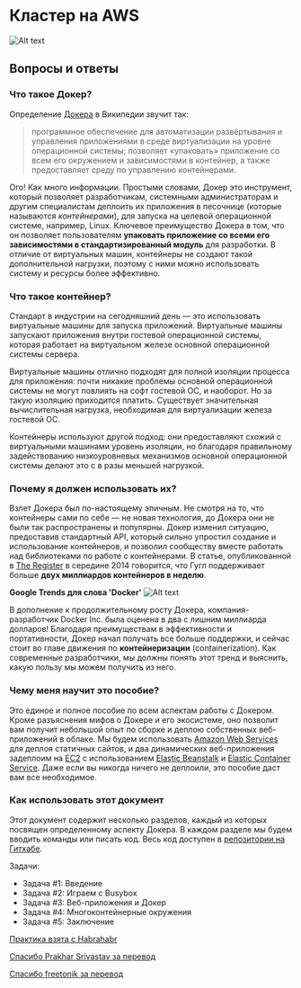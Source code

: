 # Кластер на AWS

![Alt text](https://habrastorage.org/files/b5a/800/403/b5a800403b774406a4529c1d7addd037.jpg)

## Вопросы и ответы

### Что такое Докер?

Определение [Докера](https://www.docker.com/) в Википедии звучит так:

> программное обеспечение для автоматизации развёртывания и управления приложениями в среде виртуализации на уровне операционной системы; позволяет «упаковать» приложение со всем его окружением и зависимостями в контейнер, а также предоставляет среду по управлению контейнерами.

Ого! Как много информации. Простыми словами, Докер это инструмент, который позволяет разработчикам, системными администраторам и другим специалистам деплоить их приложения в песочнице (которые называются *контейнерами*), для запуска на целевой операционной системе, например, Linux. Ключевое преимущество Докера в том, что он позволяет пользователям **упаковать приложение со всеми его зависимостями в стандартизированный модуль** для разработки. В отличие от виртуальных машин, контейнеры не создают такой дополнительной нагрузки, поэтому с ними можно использовать систему и ресурсы более эффективно.

### Что такое контейнер?

Стандарт в индустрии на сегодняшний день — это использовать виртуальные машины для запуска приложений. Виртуальные машины запускают приложения внутри гостевой операционной системы, которая работает на виртуальном железе основной операционной системы сервера.

Виртуальные машины отлично подходят для полной изоляции процесса для приложения: почти никакие проблемы основной операционной системы не могут повлиять на софт гостевой ОС, и наоборот. Но за такую изоляцию приходится платить. Существует значительная вычислительная нагрузка, необходимая для виртуализации железа гостевой ОС.

Контейнеры используют другой подход: они предоставляют схожий с виртуальными машинами уровень изоляции, но благодаря правильному задействованию низкоуровневых механизмов основной операционной системы делают это с в разы меньшей нагрузкой.

### Почему я должен использовать их?

Взлет Докера был по-настоящему эпичным. Не смотря на то, что контейнеры сами по себе — не новая технология, до Докера они не были так распространены и популярны. Докер изменил ситуацию, предоставив стандартный API, который сильно упростил создание и использование контейнеров, и позволил сообществу вместе работать над библиотеками по работе с контейнерами. В статье, опубликованной в  [The Register](http://www.theregister.co.uk/2014/05/23/google_containerization_two_billion/) в середине 2014 говорится, что Гугл поддерживает больше **двух миллиардов контейнеров в неделю**.

**Google Trends для слова 'Docker'**
![Alt text](https://habrastorage.org/files/469/7ad/a07/4697ada0727345c9a8f5ac7f8553ec70.png)

В дополнение к продолжительному росту Докера, компания-разработчик Docker Inc. была оценена в два с лишним миллиарда долларов! Благодаря преимуществам в эффективности и портативности, Докер начал получать все больше поддержки, и сейчас стоит во главе движения по **контейнеризации** (containerization). Как современные разработчики, мы должны понять этот тренд и выяснить, какую пользу мы можем получить из него.

### Чему меня научит это пособие?

Это единое и полное пособие по всем аспектам работы с Докером. Кроме разъяснения мифов о Докере и его экосистеме, оно позволит вам получит небольшой опыт по сборке и деплою собственных веб-приложений в облаке. Мы будем использовать [Amazon Web Services](http://aws.amazon.com/) для деплоя статичных сайтов, и два динамических веб-приложения задеплоим на [EC2](https://aws.amazon.com/ec2/) с использованием [Elastic Beanstalk](https://aws.amazon.com/elasticbeanstalk/) и [Elastic Container Service](https://aws.amazon.com/ecs/). Даже если вы никогда ничего не деплоили, это пособие даст вам все необходимое.

### Как использовать этот документ

Этот документ содержит несколько разделов, каждый из которых посвящен определенному аспекту Докера. В каждом разделе мы будем вводить команды или писать код. Весь код доступен в [репозитории на Гитхабе](http://github.com/prakhar1989/docker-curriculum).

Задачи:
* Задача #1: Введение
* Задача #2: Играем с Busybox
* Задача #3: Веб-приложения и Докер
* Задача #4: Многоконтейнерные окружения
* Задача #5: Заключение

[Практика взята с Habrahabr](https://habrahabr.ru/post/310460) 

[Спасибо Prakhar Srivastav за перевод](https://prakhar.me/)

[Спасибо freetonik за перевод](https://habrahabr.ru/users/freetonik/)
